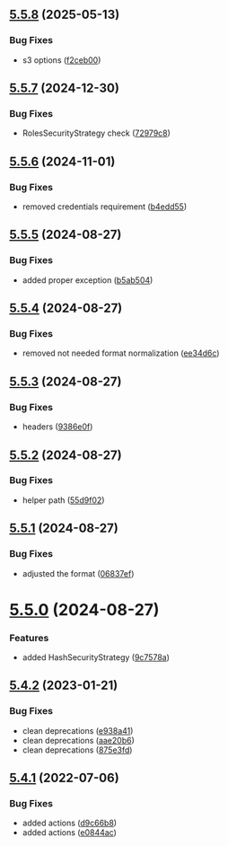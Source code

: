 ## [5.5.8](https://github.com/netbull/MediaBundle/compare/v5.5.7...v5.5.8) (2025-05-13)


### Bug Fixes

* s3 options ([f2ceb00](https://github.com/netbull/MediaBundle/commit/f2ceb00464676afe754d5c04dc665f4102d0d66e))

## [5.5.7](https://github.com/netbull/MediaBundle/compare/v5.5.6...v5.5.7) (2024-12-30)


### Bug Fixes

* RolesSecurityStrategy check ([72979c8](https://github.com/netbull/MediaBundle/commit/72979c8fc895ce16e15313ae3d13423c990588d4))

## [5.5.6](https://github.com/netbull/MediaBundle/compare/v5.5.5...v5.5.6) (2024-11-01)


### Bug Fixes

* removed credentials requirement ([b4edd55](https://github.com/netbull/MediaBundle/commit/b4edd55a2ecfd0d04b6203f9352b92d42b4f0942))

## [5.5.5](https://github.com/netbull/MediaBundle/compare/v5.5.4...v5.5.5) (2024-08-27)


### Bug Fixes

* added proper exception ([b5ab504](https://github.com/netbull/MediaBundle/commit/b5ab50403de6f4903494f26c455acd7d0dc67fe3))

## [5.5.4](https://github.com/netbull/MediaBundle/compare/v5.5.3...v5.5.4) (2024-08-27)


### Bug Fixes

* removed not needed format normalization ([ee34d6c](https://github.com/netbull/MediaBundle/commit/ee34d6c3d60976a3e62fdc20c7a1daa30f283c87))

## [5.5.3](https://github.com/netbull/MediaBundle/compare/v5.5.2...v5.5.3) (2024-08-27)


### Bug Fixes

* headers ([9386e0f](https://github.com/netbull/MediaBundle/commit/9386e0fc359df22202b0672f6ae3f2d350ad44bf))

## [5.5.2](https://github.com/netbull/MediaBundle/compare/v5.5.1...v5.5.2) (2024-08-27)


### Bug Fixes

* helper path ([55d9f02](https://github.com/netbull/MediaBundle/commit/55d9f028d3cd5c698e197e6b25452552d376406d))

## [5.5.1](https://github.com/netbull/MediaBundle/compare/v5.5.0...v5.5.1) (2024-08-27)


### Bug Fixes

* adjusted the format ([06837ef](https://github.com/netbull/MediaBundle/commit/06837ef6b81a2143420bb70ef9d485af8d703fd9))

# [5.5.0](https://github.com/netbull/MediaBundle/compare/v5.4.3...v5.5.0) (2024-08-27)


### Features

* added HashSecurityStrategy ([9c7578a](https://github.com/netbull/MediaBundle/commit/9c7578affdf559dc76f0e3cad1db1047e4e6dcd5))

## [5.4.2](https://github.com/netbull/MediaBundle/compare/v5.4.1...v5.4.2) (2023-01-21)


### Bug Fixes

* clean deprecations ([e938a41](https://github.com/netbull/MediaBundle/commit/e938a4164c66dfe0d714024cb5a64d84a662018f))
* clean deprecations ([aae20b6](https://github.com/netbull/MediaBundle/commit/aae20b6aa187a169bb736b388df9758054e2904e))
* clean deprecations ([875e3fd](https://github.com/netbull/MediaBundle/commit/875e3fd0bd50611c62828acee27f2e44c87c353d))

## [5.4.1](https://github.com/netbull/MediaBundle/compare/v5.4.0...v5.4.1) (2022-07-06)


### Bug Fixes

* added actions ([d9c66b8](https://github.com/netbull/MediaBundle/commit/d9c66b8fb71af6fdb9e73df3924f353ce7a56e7e))
* added actions ([e0844ac](https://github.com/netbull/MediaBundle/commit/e0844ac4c153aacba440cb6e5134e12386d2a774))

